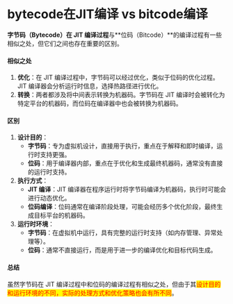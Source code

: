 # bytecode在JIT编译 vs bitcode编译

**字节码（Bytecode）在 JIT 编译过程**与\*\*位码（Bitcode）\*\*的编译过程有一些相似之处，但它们之间也存在重要的区别。

#### 相似之处

1. **优化**：在 JIT 编译过程中，字节码可以经过优化，类似于位码的优化过程。JIT 编译器会分析运行时信息，选择热路径进行优化。
2. **转换**：两者都涉及将中间表示转换为机器码。字节码在 JIT 编译时会被转化为特定平台的机器码，而位码在编译器中也会被转换为机器码。

#### 区别

1. **设计目的**：
   * **字节码**：专为虚拟机设计，直接用于执行，重点在于解释和即时编译，运行时支持更强。
   * **位码**：用于编译器内部，重点在于优化和生成最终机器码，通常没有直接的运行时支持。
2. **执行方式**：
   * **JIT 编译**：JIT 编译器在程序运行时将字节码编译为机器码，执行时可能会进行动态优化。
   * **位码编译**：位码通常在编译阶段处理，可能会经历多个优化阶段，最终生成目标平台的机器码。
3. **运行时环境**：
   * **字节码**：在虚拟机中运行，具有完整的运行时支持（如内存管理、异常处理等）。
   * **位码**：通常不直接运行，而是用于进一步的编译优化和目标代码生成。

#### 总结

虽然字节码在 JIT 编译过程中和位码的编译过程有相似之处，但由于其<mark style="color:red;">设计目的和运行环境的不同，实际的处理方式和优化策略也会有所不同</mark>。

